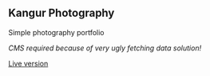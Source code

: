 ## Kangur Photography
Simple photography portfolio

_CMS required because of very ugly fetching data solution!_

[Live version](https://kangurphotography.netlify.app)
